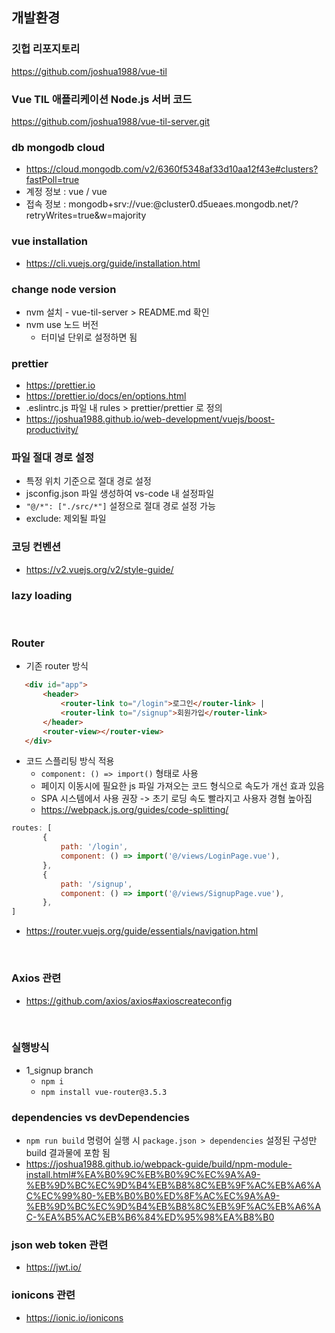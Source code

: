 ## 개발환경
### 깃헙 리포지토리
https://github.com/joshua1988/vue-til

### Vue TIL 애플리케이션 Node.js 서버 코드
https://github.com/joshua1988/vue-til-server.git


### db mongodb cloud
 - https://cloud.mongodb.com/v2/6360f5348af33d10aa12f43e#clusters?fastPoll=true
 - 계정 정보 : vue / vue
 - 접속 정보 : mongodb+srv://vue:<password>@cluster0.d5ueaes.mongodb.net/?retryWrites=true&w=majority


### vue installation
- https://cli.vuejs.org/guide/installation.html

### change node version
 - nvm 설치 - vue-til-server > README.md 확인
 - nvm use 노드 버전
   - 터미널 단위로 설정하면 됨

### prettier
- https://prettier.io
- https://prettier.io/docs/en/options.html
- .eslintrc.js 파일 내 rules > prettier/prettier 로 정의
- https://joshua1988.github.io/web-development/vuejs/boost-productivity/


### 파일 절대 경로 설정
 - 특정 위치 기준으로 절대 경로 설정
 - jsconfig.json 파일 생성하여 vs-code 내 설정파일
 - `"@/*": ["./src/*"]` 설정으로 절대 경로 설정 가능
 - exclude: 제외될 파일


### 코딩 컨벤션
 - https://v2.vuejs.org/v2/style-guide/

### lazy loading


</br>

### Router
 - 기존 router 방식
 ```html
    <div id="app">
		<header>
			<router-link to="/login">로그인</router-link> |
			<router-link to="/signup">회원가입</router-link>
		</header>
		<router-view></router-view>
	</div>
```
 - 코드 스플리팅 방식 적용
    -  `component: () => import()` 형태로 사용
    - 페이지 이동시에 필요한 js 파일 가져오는 코드 형식으로 속도가 개선 효과 있음
    - SPA 시스템에서 사용 권장 -> 초기 로딩 속도 빨라지고 사용자 경혐 높아짐
    - https://webpack.js.org/guides/code-splitting/

 ```javascript
 routes: [
		{
			path: '/login',
			component: () => import('@/views/LoginPage.vue'),
		},
		{
			path: '/signup',
			component: () => import('@/views/SignupPage.vue'),
		},
]
 ```
  - https://router.vuejs.org/guide/essentials/navigation.html

<br/>

### Axios 관련
 - https://github.com/axios/axios#axioscreateconfig

<br/>

### 실행방식
 -  1_signup branch
    - `npm i`
    - `npm install vue-router@3.5.3`


### dependencies vs devDependencies
 - `npm run build` 명령어 실행 시 `package.json > dependencies` 설정된 구성만 build 결과물에 포함 됨
 - https://joshua1988.github.io/webpack-guide/build/npm-module-install.html#%EA%B0%9C%EB%B0%9C%EC%9A%A9-%EB%9D%BC%EC%9D%B4%EB%B8%8C%EB%9F%AC%EB%A6%AC%EC%99%80-%EB%B0%B0%ED%8F%AC%EC%9A%A9-%EB%9D%BC%EC%9D%B4%EB%B8%8C%EB%9F%AC%EB%A6%AC-%EA%B5%AC%EB%B6%84%ED%95%98%EA%B8%B0


### json web token 관련
 - https://jwt.io/

### ionicons 관련
 - https://ionic.io/ionicons




